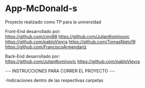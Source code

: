 # App-McDonald-s
Proyecto realizado como TP para la universidad

Front-End desarrollado por:  
https://github.com/cimi88
https://github.com/JulianKominovic
https://github.com/pabloVieyra
https://github.com/TomasNieto19  
https://github.com/FranciscoArmendariz  

Back-End desarrollado por:  
https://github.com/JulianKominovic
https://github.com/pabloVieyra

--- INSTRUCCIONES PARA CORRER EL PROYECTO ---
 
 -Indicaciones dentro de las respectivas carpetas
